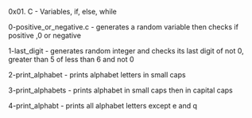 0x01. C - Variables, if, else, while


0-positive_or_negative.c - generates a random variable then checks if positive ,0 or negative

1-last_digit - generates random integer and checks its last digit of not 0, greater than 5 of less than 6 and not 0

2-print_alphabet - prints alphabet letters in small caps

3-print_alphabets - prints alphabet in small caps then in capital caps

4-print_alphabt - prints all alphabet letters except e and q

